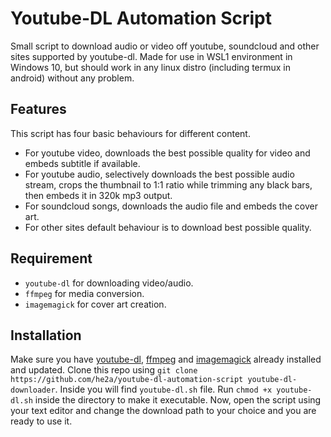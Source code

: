 # Youtube-DL Automation Script

Small script to download audio or video off youtube, soundcloud and other sites supported by youtube-dl. Made for use in WSL1 environment in Windows 10, but should work in any linux distro (including termux in android) without any problem. 

## Features
This script has four basic behaviours for different content.
- For youtube video, downloads the best possible quality for video and embeds subtitle if available. 
- For youtube audio, selectively downloads the best possible audio stream, crops the thumbnail to 1:1 ratio while trimming any black bars, then embeds it in 320k mp3 output.
- For soundcloud songs, downloads the audio file and embeds the cover art. 
- For other sites default behaviour is to download best possible quality.

## Requirement
- `youtube-dl` for downloading video/audio.
- `ffmpeg` for media conversion.
- `imagemagick` for cover art creation.

## Installation
Make sure you have [youtube-dl](https://github.com/ytdl-org/youtube-dl), [ffmpeg](https://github.com/FFmpeg/FFmpeg) and [imagemagick](https://github.com/ImageMagick/ImageMagick) already installed and updated. 
Clone this repo using `git clone https://github.com/he2a/youtube-dl-automation-script youtube-dl-downloader`. Inside you will find `youtube-dl.sh` file. Run `chmod +x youtube-dl.sh` inside the directory to make it executable. 
Now, open the script using your text editor and change the download path to your choice and you are ready to use it.
